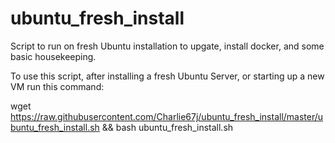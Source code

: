 # ubuntu_fresh_install
Script to run on fresh Ubuntu installation to upgate, install docker, and some basic housekeeping. 

To use this script, after installing a fresh Ubuntu Server, or starting up a new VM run this command:

wget https://raw.githubusercontent.com/Charlie67j/ubuntu_fresh_install/master/ubuntu_fresh_install.sh && bash ubuntu_fresh_install.sh

